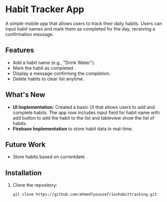 # Habit Tracker App

A simple mobile app that allows users to track their daily habits. Users can input habit names and mark them as completed for the day, receiving a confirmation message.

## Features
- Add a habit name (e.g., "Drink Water").
- Mark the habit as completed .
- Display a message confirming the completion.
- Delete habits to clear list anytime .

## What's New
- **UI Implementation**: Created a basic UI that allows users to add and complete habits. The app now includes input field for habit name with add button to add the habit to the list and tableview show the list of habits.
- **Firebase Implementation** to store habit data in real-time.



## Future Work
- Store habits based on currentdate .


## Installation
1. Clone the repository:
   ```bash
   git clone https://github.com/ahmedfyoussef/ioshabittracking.git
